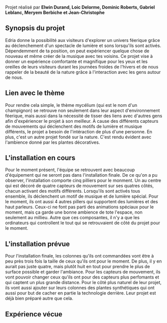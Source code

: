 Projet réalisé par **Elwin Durand, Loic Delorme, Dominic Roberts, Gabriel Leblanc, Meryem Berbiche et Jean-Christophe**

<h2>Synopsis du projet</h2> 
Edria donne la possibilité aux visiteurs d'explorer un univers féerique grâce au déclenchement d'un spectacle de lumière et sons lorsqu'ils sont activés. Dépendemment de ta position, on peut expériencer quelque chose de nouveau et même créer de la musique avec tes voisins. Ce projet vise à donner un expérience comfortante et magnifique pour les yeux et les oreilles de leurs visiteurs durant les journées froides de l'hivers et de nous rappeler de la beauté de la nature grâce à l'interaction avec les gens autour de nous. 

<h2>Lien avec le thème</h2> 
Pour rendre cela simple, le thème mycélium (qui est le nom d'un champignon) se retrouve non seulement dans leur aspect d'environnement féerique, mais aussi dans la nécessité de tisser des liens avec d'autres gens afin d'expériencer le projet à son meilleur. À cause des différents capteurs de mouvements qui déclenchent des motifs de lumière et musique différents, le projet a besoin de l'intéraction de plus d'une personne. En plus, c'est un autre projet fondé sur la nature. C'est rendu évident avec l'ambience donné par les plantes décoratives.  

<h2>L'installation en cours</h2> 
Pour le moment présent, l'équipe se retrouvent avec beaucoup d'équipement qui ne seront pas dans l'installation finale. De ce qu'on a pu observer, l'installation comporte cinq pilliers pour le monment. Un au centre qui est décoré de quatre capteurs de mouvement sur ses quatres côtés, chacun activant des motifs différents. Lorsqu'ils sont activés tous ensemble, ils déclenchent un motif de musique et de lumière spécial. Pour le moment, ils ont aussi 4 autres pillers qui supportent des lumières et des haut parleurs. Ceux-ci ne font pas parti des animations spéciaux pour le moment, mais ça garde  une bonne ambience de tote l'espace, non seulement au millieu. Autre que ces composantes, il n'y a que les ordinateurs qui controllent le tout qui se retrouvaient de côté du projet pour le moment.   

<h2>L'installation prévue</h2> 
Pour l'installation finale, les colonnes qu'ils ont commandées vont être à peu près trois fois la taille de ceux qu'ils ont pour le moment. De plus, il y en aurait pas juste quatre, mais plutôt huit en tout pour prendre le plus de surface possible et garder l'ambiance. Pour les capteurs de mouvement, ils vont pouvoir changer ceux qu'ils ont pour des capteurs plus perfomants et qui captent un plus grande distance. Pour le côté plus naturel de leur projet, ils vont aussi ajouter sur leurs colonnes des plantes synthétiques qui ont aussi pour but de cacher en partie la technologie derrière. Leur projet est déjà bien préparé autre que cela. 

<h2>Expérience vécue</h2>

